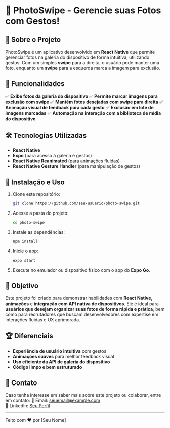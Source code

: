 # 📸 PhotoSwipe - Gerencie suas Fotos com Gestos!

## 📌 Sobre o Projeto
PhotoSwipe é um aplicativo desenvolvido em **React Native** que permite gerenciar fotos na galeria do dispositivo de forma intuitiva, utilizando gestos. Com um simples **swipe** para a direita, o usuário pode manter uma foto, enquanto um **swipe** para a esquerda marca a imagem para exclusão.

## 🚀 Funcionalidades
✅ **Exibe fotos da galeria do dispositivo**
✅ **Permite marcar imagens para exclusão com swipe**
✅ **Mantém fotos desejadas com swipe para direita**
✅ **Animação visual de feedback para cada gesto**
✅ **Exclusão em lote de imagens marcadas**
✅ **Automação na interação com a biblioteca de mídia do dispositivo**

## 🛠️ Tecnologias Utilizadas
- **React Native**
- **Expo** (para acesso à galeria e gestos)
- **React Native Reanimated** (para animações fluidas)
- **React Native Gesture Handler** (para manipulação de gestos)

## 📲 Instalação e Uso
1. Clone este repositório:
   ```sh
   git clone https://github.com/seu-usuario/photo-swipe.git
   ```
2. Acesse a pasta do projeto:
   ```sh
   cd photo-swipe
   ```
3. Instale as dependências:
   ```sh
   npm install
   ```
4. Inicie o app:
   ```sh
   expo start
   ```
5. Execute no emulador ou dispositivo físico com o app do **Expo Go**.

## 🎯 Objetivo
Este projeto foi criado para demonstrar habilidades com **React Native**, **animações** e **integração com API nativa de dispositivos**. Ele é ideal para **usuários que desejam organizar suas fotos de forma rápida e prática**, bem como para recrutadores que buscam desenvolvedores com expertise em interações fluidas e UX aprimorada.

## 🏆 Diferenciais
- **Experiência de usuário intuitiva** com gestos
- **Animações suaves** para melhor feedback visual
- **Uso eficiente da API de galeria do dispositivo**
- **Código limpo e bem estruturado**

## 📩 Contato
Caso tenha interesse em saber mais sobre este projeto ou colaborar, entre em contato:
📧 Email: seuemail@example.com  
💼 LinkedIn: [Seu Perfil](https://linkedin.com/in/seu-perfil)  

---
Feito com ❤️ por [Seu Nome]

